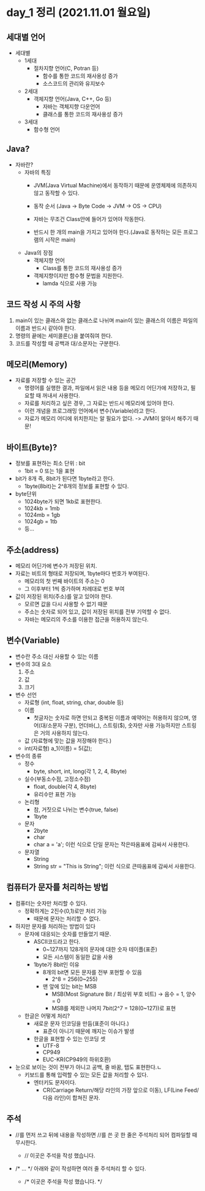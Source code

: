 # day_1 정리 (2021.11.01 월요일)
## 세대별 언어
- 세대별
  - 1세대
    - 절차지향 언어(C, Potran 등)
      - 함수를 통한 코드의 재사용성 증가
      - 소스코드의 관리와 유지보수
  - 2세대
    - 객체지향 언어(Java, C++, Go 등)
      - 자바는 객체지향 다운언어
      - 클래스를 통한 코드의 재사용성 증가
  - 3세대
    - 함수형 언어
## Java?
- 자바란?
  - 자바의 특징
    - JVM(Java Virtual Machine)에서 동작하기 때문에 운영체제에 의존하지 않고 동작할 수 있다.
    - 동작 순서 (Java -> Byte Code -> JVM -> OS -> CPU)
  
    - 자바는 무조건 Class안에 들어가 있어야 작동한다.
    - 반드시 한 개의 main을 가지고 있어야 한다.(Java로 동작하는 모든 프로그램의 시작은 main)
  - Java의 장점
    - 객체지향 언어
      - Class를 통한 코드의 재사용성 증가
    - 객체지향이지만 함수형 문법을 지원한다.
      - lamda 식으로 사용 가능
## 코드 작성 시 주의 사항
  1. main이 있는 클래스와 없는 클래스로 나뉘며 main이 있는 클래스의 이름은 파일의 이름과 반드시 같아야 한다.
  2. 명령의 끝에는 세미콜론(;)을 붙여줘여 한다.
  3. 코드를 작성할 때 공백과 대/소문자는 구분한다.

## 메모리(Memory)
- 자료를 저장할 수 있는 공간
  - 명령어를 실행한 결과, 파일에서 읽은 내용 등을 메모리 어딘가에 저장하고, 필요할 때 꺼내서 사용한다.
  - 자료를 처리하고 싶은 경우, 그 자료는 반드시 메모리에 있어야 한다.
  - 이런 개념을 프로그래밍 언어에서 변수(Variable)라고 한다.
  - 자료가 메모리 어디에 위치한지는 알 필요가 없다. -> JVM이 알아서 해주기 때문!

## 바이트(Byte)?
-  정보를 표현하는 최소 단위 : bit
   -  1bit = 0 또는 1을 표현
- bit가 8개 즉, 8bit가 된다면 1byte라고 한다.
  - 1byte(8bit)는 2^8개의 정보를 표현할 수 있다.
- byte단위
  - 1024byte가 되면 1kb로 표현한다.
  - 1024kb = 1mb
  - 1024mb = 1gb
  - 1024gb = 1tb
  - 등...

## 주소(address)
- 메모리 어딘가에 변수가 저장된 위치.
- 자료는 비트의 형태로 저장되며, 1byte마다 번호가 부여된다.
  - 메모리의 첫 번째 바이트의 주소는 0
  - 그 이후부터 1씩 증가하며 차례대로 번호 부여
- 값이 저장된 위치(주소)를 알고 있어야 한다.
  - 모르면 값을 다시 사용할 수 없기 때문
  - 주소는 숫자로 되어 있고, 값이 저장된 위치를 전부 기억할 수 없다.
  - 자바는 메모리의 주소를 이용한 접근을 허용하지 않는다.

## 변수(Variable)
- 변수란 주소 대신 사용할 수 있는 이름
- 변수의 3대 요소
  1. 주소
  2. 값
  3. 크기
- 변수 선언
  - 자료형 (int, float, string, char, double 등)
  - 이름 
    - 첫글자는 숫자로 하면 안되고 중복된 이름과 예약어는 허용하지 않으며, 영어(대/소문자 구분), 언더바(_), 스트링($), 숫자만 사용 가능하지만 스트링은 거의 사용하지 않는다.
  - 값 (자료형에 맞는 값을 저장해야 한다.)
  - int(자료형) a_1(이름) = 5(값);
- 변수의 종류
  - 정수
    - byte, short, int, long(각 1, 2, 4, 8byte)
  - 실수(부동소수점, 고정소수점)
    - float, double(각 4, 8byte)
    - 유리수만 표현 가능
  - 논리형
    - 참, 거짓으로 나뉘는 변수(true, false)
    - 1byte
  - 문자
    - 2byte
    - char
    - char a = 'a'; 이런 식으로 단일 문자는 작은따옴표에 감싸서 사용한다.
  - 문자열
    - String
    - String str = "This is String"; 이런 식으로 큰따옴표에 감싸서 사용한다.

## 컴퓨터가 문자를 처리하는 방법
- 컴퓨터는 숫자만 처리할 수 있다.
  - 정확하게는 2진수(0,1)로만 처리 가능
    - 때문에 문자는 처리할 수 없다.
- 하지만 문자를 처리하는 방법이 있다
  - 문자에 대응되는 숫자를 만들었기 때문.
    - ASCII코드라고 한다.
      - 0~127까지 128개의 문자에 대한 숫자 테이플(표준)
      - 모든 시스템이 동일한 값을 사용
    - 1byte가 8bit인 이유
      - 8개의 bit면 모든 문자를 전부 포현할 수 있음
        - 2^8 = 256(0~255)
      - 맨 앞에 있는 bit는 MSB
        - MSB(Most Signature Bit / 최상위 부호 비트) -> 음수 = 1, 양수 = 0
        - MSB를 제외한 나머지 7bit(2^7 = 128(0~127))로 표현
  - 한글은 어떻게 처리?
    - 새로운 문자 인코딩을 만듬(표준이 아니다.)
      - 표준이 아니기 때문에 깨지는 이슈가 발생
    - 한글을 표현할 수 있는 인코딩 셋
      - UTF-8
      - CP949
      - EUC-KR(CP949의 하위호환)
- 눈으로 보이는 것이 전부가 아니고 공백, 줄 바꿈, 탭도 표현한다.ㄴ
  - 키보드를 통해 입력할 수 있는 모든 값을 처리할 수 있다.
    - 엔터키도 문자이다.
      - CR(Carriage Return/해당 라인의 가장 앞으로 이동), LF(Line Feed/다음 라인)이 합쳐진 문자.

## 주석
 -  //를 먼저 쓰고 뒤에 내용을 작성하면 //를 쓴 곳 한 줄은 주석처리 되어 컴파일할 때 무시한다.
    -  // 이곳은 주석을 작성 했습니다.
  
 - /* ... */ 아래와 같이 작성하면 여러 줄 주석처리 할 수 있다.
     - /* 이곳은 주석을 작성 했습니다. */